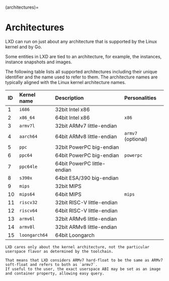 (architectures)=
# Architectures

LXD can run on just about any architecture that is supported by the Linux kernel and by Go.

Some entities in LXD are tied to an architecture, for example, the instances, instance snapshots and images.

The following table lists all supported architectures including their unique identifier and the name used to refer to them.
The architecture names are typically aligned with the Linux kernel architecture names.

ID    | Kernel name   | Description                     | Personalities
:---  | :---          | :----                           | :------------
1     | `i686`        | 32bit Intel x86                 |
2     | `x86_64`      | 64bit Intel x86                 | `x86`
3     | `armv7l`      | 32bit ARMv7 little-endian       |
4     | `aarch64`     | 64bit ARMv8 little-endian       | `armv7` (optional)
5     | `ppc`         | 32bit PowerPC big-endian        |
6     | `ppc64`       | 64bit PowerPC big-endian        | `powerpc`
7     | `ppc64le`     | 64bit PowerPC little-endian     |
8     | `s390x`       | 64bit ESA/390 big-endian        |
9     | `mips`        | 32bit MIPS                      |
10    | `mips64`      | 64bit MIPS                      | `mips`
11    | `riscv32`     | 32bit RISC-V little-endian      |
12    | `riscv64`     | 64bit RISC-V little-endian      |
13    | `armv6l`      | 32bit ARMv6 little-endian       |
14    | `armv8l`      | 32bit ARMv8 little-endian       |
15    | `loongarch64` | 64bit Loongarch                 |

```{note}
LXD cares only about the kernel architecture, not the particular userspace flavor as determined by the toolchain.

That means that LXD considers ARMv7 hard-float to be the same as ARMv7 soft-float and refers to both as `armv7`.
If useful to the user, the exact userspace ABI may be set as an image and container property, allowing easy query.
```
